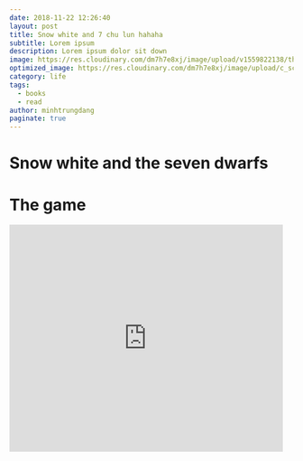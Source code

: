 ```yaml
---
date: 2018-11-22 12:26:40
layout: post
title: Snow white and 7 chu lun hahaha 
subtitle: Lorem ipsum 
description: Lorem ipsum dolor sit down
image: https://res.cloudinary.com/dm7h7e8xj/image/upload/v1559822138/theme9_v273a9.jpg
optimized_image: https://res.cloudinary.com/dm7h7e8xj/image/upload/c_scale,w_380/v1559822138/theme9_v273a9.jpg
category: life
tags:
  - books
  - read
author: minhtrungdang
paginate: true
---
```


# Snow white and the seven dwarfs

# The game

<iframe src="https://scratch.mit.edu/projects/572196451/embed" allowtransparency="true" width="485" height="402" frameborder="0" scrolling="no" allowfullscreen></iframe>